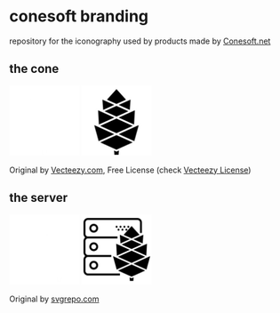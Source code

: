 # conesoft branding
repository for the iconography used by products made by [Conesoft.net](https://conesoft.net)

## the cone
<p>
  <img src=Conesoft.Light.png width=25%>
  <img src=Conesoft.Dark.png width=25%>
</p>

Original by [Vecteezy.com](https://vecteezy.com), Free License (check [Vecteezy License](Source/Vecteezy-License-Information.pdf))

## the server
<p>
  <img src=Server.Light.png width=25%>
  <img src=Server.Dark.png width=25%>
</p>

Original by [svgrepo.com](https://svgrepo.com)
